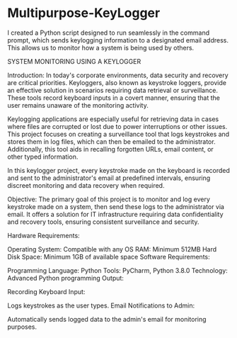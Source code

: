 # Multipurpose-KeyLogger
I created a Python script designed to run seamlessly in the command prompt, which sends keylogging information to a designated email address. This allows us to monitor how a system is being used by others.

SYSTEM MONITORING USING A KEYLOGGER

Introduction:
In today's corporate environments, data security and recovery are critical priorities. Keyloggers, also known as keystroke loggers, provide an effective solution in scenarios requiring data retrieval or surveillance. These tools record keyboard inputs in a covert manner, ensuring that the user remains unaware of the monitoring activity.

Keylogging applications are especially useful for retrieving data in cases where files are corrupted or lost due to power interruptions or other issues. This project focuses on creating a surveillance tool that logs keystrokes and stores them in log files, which can then be emailed to the administrator. Additionally, this tool aids in recalling forgotten URLs, email content, or other typed information.

In this keylogger project, every keystroke made on the keyboard is recorded and sent to the administrator's email at predefined intervals, ensuring discreet monitoring and data recovery when required.

Objective:
The primary goal of this project is to monitor and log every keystroke made on a system, then send these logs to the administrator via email. It offers a solution for IT infrastructure requiring data confidentiality and recovery tools, ensuring consistent surveillance and security.

Hardware Requirements:

Operating System: Compatible with any OS
RAM: Minimum 512MB
Hard Disk Space: Minimum 1GB of available space
Software Requirements:

Programming Language: Python
Tools: PyCharm, Python 3.8.0
Technology: Advanced Python programming
Output:

Recording Keyboard Input:

Logs keystrokes as the user types.
Email Notifications to Admin:

Automatically sends logged data to the admin's email for monitoring purposes.
